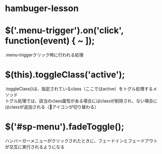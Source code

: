 # hambuger-lesson

# $('.menu-trigger').on('click', function(event) { ~ ]);
  .menu-triggerクリック時に行われる処理

# $(this).toggleClass('active');
  .toggleClass()は、指定されているclass（ここではactive）をトグル処理するメソッド  
  トグル処理では、該当のclass属性がある場合にはclassが削除され、ない場合にはclassが追加される（🟰アイコンが切り替わる）

# $('#sp-menu').fadeToggle();
  ハンバーガーメニューがクリックされたときに、フェードインとフェードアウトが交互に実行されるようになる
